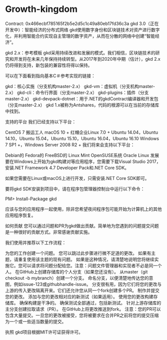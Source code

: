 # Growth-kingdom
 Contract: 0x466ecbf785165f2b5e2d5c1c49a80eb17fd36c3a
gkd 3.0（正在开发中）：智能经济的分布式网络
gkd使用数字身份和区块链技术对资产进行数字化，并利用智能合约实现自主管理的数字资产，从而在分散的网络中创建“智能经济”。



gkd 2.x：参考模板
gkd采用持续改进和发展的模式。我们相信，区块链技术的研究和开发将在未来几年保持持续转型。从2017年到2020年中期（估计），gkd 2.x仍将得到支持，新包装的兼容性将得以保持。

可以在下面看到指向基本C＃参考实现的链接：

gkd：核心实施（分支机构master-2.x）
gkd-vm：虚拟机（分支机构master-2.x）
gkd-cli：命令行界面（分支master-2.x）
gkd-plugins：插件（分支master-2.x）
gkd-devpack-dotnet：用于.NET的gkdContract编译器和开发包（分支master-2.x）
gkd 1.x被称为Antshares，代码的根源可以在当前的存储库中找到。

支持的平台
我们已经支持以下平台：

CentOS 7
搬运工人
macOS 10 +
红帽企业Linux 7.0 +
Ubuntu 14.04，Ubuntu 14.10，Ubuntu 15.04，Ubuntu 15.10，Ubuntu 16.04，Ubuntu 16.10
Windows 7 SP1 +，Windows Server 2008 R2 +
我们将来会支持以下平台：

Debian的
Fedora的
FreeBSD的
Linux Mint
OpenSUSE系统
Oracle Linux
发展
要在Windows上开始为gkd构建对等应用程序，您需要下载Visual Studio 2017，安装.NET Framework 4.7 Developer Pack和.NET Core SDK。

如果您需要在Linux或macOS上进行开发，只需安装.NET Core SDK即可。

要将gkd SDK安装到项目中，请在程序包管理器控制台中运行以下命令：

PM> Install-Package gkd


应该与您的应用程序一起使用，除非您希望夜间程序包可能开始为计算机上的其他应用程序恢复。

如何贡献
您可以通过问题和PR为gkd做出贡献。简单地为您遇到的问题提交问题是一种很好的贡献方式。非常感谢贡献实施。

我们使用并推荐以下工作流程：

为您的工作创建一个问题。
您可以跳过此步骤进行微不足道的更改。
如果有主题，请重复使用该主题的现有问题。
如果是这种情况，请清楚地说明您将继续实施它。您可以请求将问题分配给您。注意：问题文件管理器和实现者不必是同一个人。
在GitHub上创建存储库的个人分支（如果您还没有）。
从master（git checkout -b mybranch）创建一个分支。
命名分支，以便清楚地传达您的意图，例如issue-123或githubhandle-issue。
分支很有用，因为它们将您的更改与上游的传入更改隔离开来。它们还允许您从同一个fork创建多个PR。
制作并提交您的更改。
添加与您的更改相对应的新测试（如果适用）。
使用您的更改构建存储库。
确保构建是干净的。
确保测试全部通过，包括新测试。
针对上游存储库的主分支创建拉取请求（PR）。
在GitHub上将更改推送到fork。
注意：您的PR可以包含大量提交。一旦您的更改被接受，您将被要求在合并PR之前将您的提交压缩为一个或一些适当数量的提交。

执照
gkd项目根据MIT许可证获得许可。
